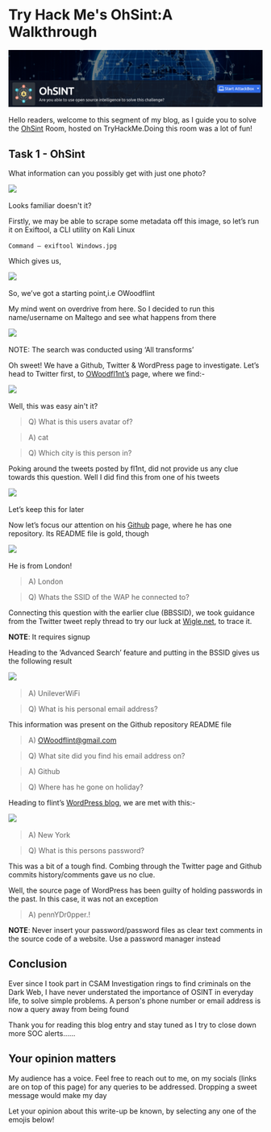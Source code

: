 # Try Hack Me's OhSint:A Walkthrough

![](../.gitbook/assets/IW.png)

​Hello readers, welcome to this segment of my blog, as I guide you to solve the [OhSint](https://tryhackme.com/room/ohsint) Room, hosted on TryHackMe.Doing this room was a lot of fun!

## Task 1 - OhSint

What information can you possibly get with just one photo?​&#x20;

&#x20;                                                ![](https://files.gitbook.com/v0/b/gitbook-x-prod.appspot.com/o/spaces%2Fq8Yzn5Spn9wAtMsEuJ0B%2Fuploads%2FiR4O0rSfGdhTQL6kT7fB%2F1.png?alt=media\&token=10d4b42e-4566-4b6a-97bc-bcdf9ae12a84)

​Looks familiar doesn't it?

Firstly, we may be able to scrape some metadata off this image, so let’s run it on Exiftool, a CLI utility on Kali Linux

`Command — exiftool Windows.jpg`

Which gives us,

&#x20;                                                 ![](https://cdn-images-1.medium.com/max/1000/1\*247Fa6UnwesLjE\_\_FXmEkA.png)

So, we’ve got a starting point,i.e OWoodflint

My mind went on overdrive from here. So I decided to run this name/username on Maltego and see what happens from there

&#x20;                                                    ![](https://cdn-images-1.medium.com/max/1000/1\*FaciZcaEC7OsdaR9jiwvYQ.png)

NOTE: The search was conducted using ‘All transforms’

Oh sweet! We have a Github, Twitter & WordPress page to investigate. Let’s head to Twitter first, to [OWoodfl1nt’s](https://twitter.com/owoodflint?lang=en) page, where we find:-

&#x20;                                                       ![](https://cdn-images-1.medium.com/max/1000/1\*dzz19\_A2L-mofA0q5elU2Q.png)

Well, this was easy ain't it?

> Q) What is this users avatar of?

> A) cat

> Q) Which city is this person in?

Poking around the tweets posted by fl1nt, did not provide us any clue towards this question. Well I did find this from one of his tweets

&#x20;                                               ![](https://cdn-images-1.medium.com/max/1000/1\*iULMVV-quL7vDgv6ugw4NQ.png)

Let’s keep this for later

Now let’s focus our attention on his [Github](https://github.com/OWoodfl1nt) page, where he has one repository. Its README file is gold, though

&#x20;                                                   ![](https://cdn-images-1.medium.com/max/1000/1\*FfIZeY1mMwjltl32FOY2Mw.png)

He is from London!

> A) London

> Q) Whats the SSID of the WAP he connected to?

Connecting this question with the earlier clue (BBSSID), we took guidance from the Twitter tweet reply thread to try our luck at [Wigle.net](https://wigle.net), to trace it.

**NOTE**: It requires signup

Heading to the ‘Advanced Search’ feature and putting in the BSSID gives us the following result

&#x20;                                           ![](https://cdn-images-1.medium.com/max/1000/1\*CDd1qUdcwoZKwmj5phhlQQ.png)

> A) UnileverWiFi

> Q) What is his personal email address?

This information was present on the Github repository README file

> A) [OWoodflint@gmail.com](mailto:OWoodflint@gmail.com)

> Q) What site did you find his email address on?

> A) Github

> Q) Where has he gone on holiday?

Heading to flint’s [WordPress blog](https://oliverwoodflint.wordpress.com), we are met with this:-

&#x20;                                                  ![](https://cdn-images-1.medium.com/max/1000/1\*GnC3PZPUvkFW6yxrDd2How.png)

> A) New York

> Q) What is this persons password?

This was a bit of a tough find. Combing through the Twitter page and Github commits history/comments gave us no clue.

Well, the source page of WordPress has been guilty of holding passwords in the past. In this case, it was not an exception

> A) pennYDr0pper.!

**NOTE**: Never insert your password/password files as clear text comments in the source code of a website. Use a password manager instead

## Conclusion

Ever since I took part in CSAM Investigation rings to find criminals on the Dark Web, I have never understated the importance of OSINT in everyday life, to solve simple problems. A person's phone number or email address is now a query away from being found

Thank you for reading this blog entry and stay tuned as I try to close down more SOC alerts……

## Your opinion matters

My audience has a voice. Feel free to reach out to me, on my socials (links are on top of this page) for any queries to be addressed. Dropping a sweet message would make my day

Let your opinion about this write-up be known, by selecting any one of the emojis below!

